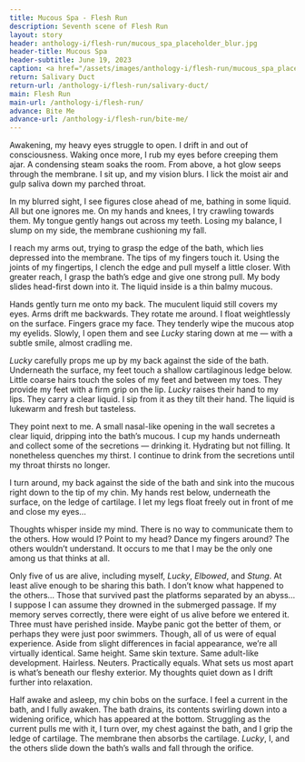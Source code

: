 ```yaml
---
title: Mucous Spa - Flesh Run
description: Seventh scene of Flesh Run
layout: story
header: anthology-i/flesh-run/mucous_spa_placeholder_blur.jpg
header-title: Mucous Spa
header-subtitle: June 19, 2023
caption: <a href="/assets/images/anthology-i/flesh-run/mucous_spa_placeholder.jpg" target="_blank">A.I. placeholder artwork</a> generated using <a href="https://creator.nightcafe.studio/creation/7chljPYoEdzkNgXOpmOr" target="_blank">NightCafe Stable Diffusion v1.5 ⧉</a> — <a href="https://creativecommons.org/publicdomain/zero/1.0/" target="_blank">CC0 1.0 ⧉</a>
return: Salivary Duct
return-url: /anthology-i/flesh-run/salivary-duct/
main: Flesh Run
main-url: /anthology-i/flesh-run/
advance: Bite Me
advance-url: /anthology-i/flesh-run/bite-me/
---
```


Awakening, my heavy eyes struggle to open. I drift in and out of consciousness. Waking once more, I rub my eyes before creeping them ajar. A condensing steam soaks the room. From above, a hot glow seeps through the membrane. I sit up, and my vision blurs. I lick the moist air and gulp saliva down my parched throat.

In my blurred sight, I see figures close ahead of me, bathing in some liquid. All but one ignores me. On my hands and knees, I try crawling towards them. My tongue gently hangs out across my teeth. Losing my balance, I slump on my side, the membrane cushioning my fall.

I reach my arms out, trying to grasp the edge of the bath, which lies depressed into the membrane. The tips of my fingers touch it. Using the joints of my fingertips, I clench the edge and pull myself a little closer. With greater reach, I grasp the bath’s edge and give one strong pull. My body slides head-first down into it. The liquid inside is a thin balmy mucous.

Hands gently turn me onto my back. The muculent liquid still covers my eyes. Arms drift me backwards. They rotate me around. I float weightlessly on the surface. Fingers grace my face. They tenderly wipe the mucous atop my eyelids. Slowly, I open them and see *Lucky* staring down at me — with a subtle smile, almost cradling me.

*Lucky* carefully props me up by my back against the side of the bath. Underneath the surface, my feet touch a shallow cartilaginous ledge below. Little coarse hairs touch the soles of my feet and between my toes. They provide my feet with a firm grip on the lip. *Lucky* raises their hand to my lips. They carry a clear liquid. I sip from it as they tilt their hand. The liquid is lukewarm and fresh but tasteless.

They point next to me. A small nasal-like opening in the wall secretes a clear liquid, dripping into the bath’s mucous. I cup my hands underneath and collect some of the secretions — drinking it. Hydrating but not filling. It nonetheless quenches my thirst. I continue to drink from the secretions until my throat thirsts no longer.

I turn around, my back against the side of the bath and sink into the mucous right down to the tip of my chin. My hands rest below, underneath the surface, on the ledge of cartilage. I let my legs float freely out in front of me and close my eyes…

Thoughts whisper inside my mind. There is no way to communicate them to the others. How would I? Point to my head? Dance my fingers around? The others wouldn’t understand. It occurs to me that I may be the only one among us that thinks at all.

Only five of us are alive, including myself, *Lucky*, *Elbowed*, and *Stung*. At least alive enough to be sharing this bath. I don’t know what happened to the others… Those that survived past the platforms separated by an abyss… I suppose I can assume they drowned in the submerged passage. If my memory serves correctly, there were eight of us alive before we entered it. Three must have perished inside. Maybe panic got the better of them, or perhaps they were just poor swimmers. Though, all of us were of equal experience. Aside from slight differences in facial appearance, we’re all virtually identical. Same height. Same skin texture. Same adult-like development. Hairless. Neuters. Practically equals. What sets us most apart is what’s beneath our fleshy exterior. My thoughts quiet down as I drift further into relaxation.

Half awake and asleep, my chin bobs on the surface. I feel a current in the bath, and I fully awaken. The bath drains, its contents swirling down into a widening orifice, which has appeared at the bottom. Struggling as the current pulls me with it, I turn over, my chest against the bath, and I grip the ledge of cartilage. The membrane then absorbs the cartilage. *Lucky*, I, and the others slide down the bath’s walls and fall through the orifice.